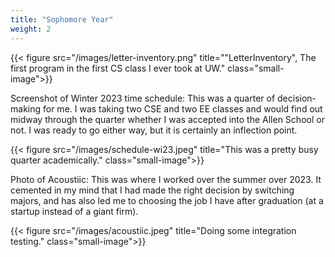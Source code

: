 ```yaml
---
title: "Sophomore Year"
weight: 2
---
```


{{< figure src="/images/letter-inventory.png"
    title="\"LetterInventory\", The first program in the first CS class I ever took at UW." class="small-image">}}

Screenshot of Winter 2023 time schedule: This was a quarter of decision-making
for me. I was taking two CSE and two EE classes and would find out midway
through the quarter whether I was accepted into the Allen School or not. I was
ready to go either way, but it is certainly an inflection point.

{{< figure src="/images/schedule-wi23.jpeg"
    title="This was a pretty busy quarter academically." class="small-image">}}

Photo of Acoustiic: This was where I worked over the summer over 2023. It
cemented in my mind that I had made the right decision by switching majors, and
has also led me to choosing the job I have after graduation (at a startup
instead of a giant firm).

{{< figure src="/images/acoustiic.jpeg"
    title="Doing some integration testing." class="small-image">}}

